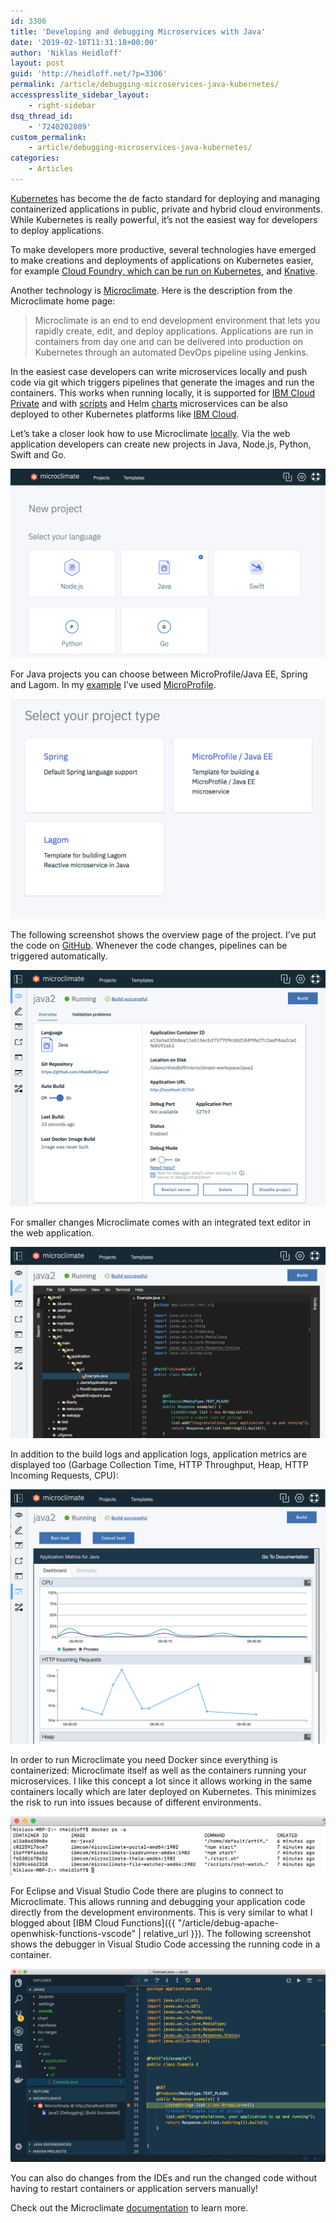 ```yaml
---
id: 3306
title: 'Developing and debugging Microservices with Java'
date: '2019-02-18T11:31:18+00:00'
author: 'Niklas Heidloff'
layout: post
guid: 'http://heidloff.net/?p=3306'
permalink: /article/debugging-microservices-java-kubernetes/
accesspresslite_sidebar_layout:
    - right-sidebar
dsq_thread_id:
    - '7240202089'
custom_permalink:
    - article/debugging-microservices-java-kubernetes/
categories:
    - Articles
---
```


[Kubernetes](https://kubernetes.io/) has become the de facto standard for deploying and managing containerized applications in public, private and hybrid cloud environments. While Kubernetes is really powerful, it’s not the easiest way for developers to deploy applications.

To make developers more productive, several technologies have emerged to make creations and deployments of applications on Kubernetes easier, for example [Cloud Foundry, which can be run on Kubernetes](https://haralduebele.blog/2019/01/27/stuttgart-kubernetes-meetup/), and [Knative](https://cloud.google.com/knative/).

Another technology is [Microclimate](https://microclimate-dev2ops.github.io/). Here is the description from the Microclimate home page:

> Microclimate is an end to end development environment that lets you rapidly create, edit, and deploy applications. Applications are run in containers from day one and can be delivered into production on Kubernetes through an automated DevOps pipeline using Jenkins.

In the easiest case developers can write microservices locally and push code via git which triggers pipelines that generate the images and run the containers. This works when running locally, it is supported for [IBM Cloud Private](https://www.ibm.com/cloud-computing/products/ibm-cloud-private/) and with [scripts](https://github.com/nheidloff/ibm-cloud-starter-java-microservice-microprofile-javaee/tree/master/.bluemix/scripts) and Helm [charts](https://github.com/nheidloff/ibm-cloud-starter-java-microservice-microprofile-javaee/tree/master/chart/java2) microservices can be also deployed to other Kubernetes platforms like [IBM Cloud](https://www.ibm.com/cloud/).

Let’s take a closer look how to use Microclimate [locally](https://microclimate-dev2ops.github.io/installlocally#doc). Via the web application developers can create new projects in Java, Node.js, Python, Swift and Go.

![image](/assets/img/2019/02/microclimate-1.png)

For Java projects you can choose between MicroProfile/Java EE, Spring and Lagom. In my [example](https://github.com/nheidloff/ibm-cloud-starter-java-microservice-microprofile-javaee) I’ve used [MicroProfile](https://microprofile.io/).

![image](/assets/img/2019/02/microclimate-2.png)

The following screenshot shows the overview page of the project. I’ve put the code on [GitHub](https://github.com/nheidloff/ibm-cloud-starter-java-microservice-microprofile-javaee). Whenever the code changes, pipelines can be triggered automatically.

![image](/assets/img/2019/02/microclimate-3.png)

For smaller changes Microclimate comes with an integrated text editor in the web application.

![image](/assets/img/2019/02/microclimate-4.png)

In addition to the build logs and application logs, application metrics are displayed too (Garbage Collection Time, HTTP Throughput, Heap, HTTP Incoming Requests, CPU):

![image](/assets/img/2019/02/microclimate-5.png)

In order to run Microclimate you need Docker since everything is containerized: Microclimate itself as well as the containers running your microservices. I like this concept a lot since it allows working in the same containers locally which are later deployed on Kubernetes. This minimizes the risk to run into issues because of different environments.

![image](/assets/img/2019/02/microclimate-6.png)

For Eclipse and Visual Studio Code there are plugins to connect to Microclimate. This allows running and debugging your application code directly from the development environments. This is very similar to what I blogged about [IBM Cloud Functions]({{ "/article/debug-apache-openwhisk-functions-vscode" | relative_url }}). The following screenshot shows the debugger in Visual Studio Code accessing the running code in a container.

![image](/assets/img/2019/02/microclimate-7.png)

You can also do changes from the IDEs and run the changed code without having to restart containers or application servers manually!

Check out the Microclimate [documentation](https://microclimate-dev2ops.github.io/documentation) to learn more.